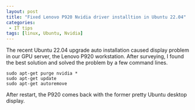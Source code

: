 ```yaml
---
layout: post
title: "Fixed Lenovo P920 Nvidia driver installtion in Ubuntu 22.04"
categories:
 - IT tips
tags: [linux, Ubuntu, Nvidia]
---
```

The recent Ubuntu 22.04 upgrade auto installation caused display problem in our GPU server, the Lenovo P920 workstation. 
After surveying, I found the best solution and solved the problem by a few command lines.

<!--more-->


```
sudo apt-get purge nvidia *
sudo apt-get update
sudo apt-get autoremove
```

After restart, the P920 comes back with the former pretty Ubuntu desktop display.
